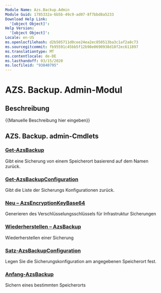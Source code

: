 ```yaml
---
Module Name: Azs.Backup.Admin
Module Guid: 1785332a-6b5b-49c9-ad07-8f7bbd8a5233
Download Help Link:
  '[object Object]': 
Help Version:
  '[object Object]': 
Locale: en-US
ms.openlocfilehash: d2b505711d0cee24ea2ec850513ba3c1af2a8c73
ms.sourcegitcommit: fb95591c45bb5f12b98e0690938d18f2ec611897
ms.translationtype: MT
ms.contentlocale: de-DE
ms.lasthandoff: 03/15/2020
ms.locfileid: "93840795"
---
```

# AZS. Backup. Admin-Modul
## Beschreibung
{{Manuelle Beschreibung hier eingeben}}

## AZS. Backup. admin-Cmdlets
### [Get-AzsBackup](Get-AzsBackup.md)
Gibt eine Sicherung von einem Speicherort basierend auf dem Namen zurück.

### [Get-AzsBackupConfiguration](Get-AzsBackupConfiguration.md)
Gibt die Liste der Sicherungs Konfigurationen zurück.

### [Neu – AzsEncryptionKeyBase64](New-AzsEncryptionKeyBase64.md)
Generieren des Verschlüsselungsschlüssels für Infrastruktur Sicherungen

### [Wiederherstellen – AzsBackup](Restore-AzsBackup.md)
Wiederherstellen einer Sicherung

### [Satz-AzsBackupConfiguration](Set-AzsBackupConfiguration.md)
Legen Sie die Sicherungskonfiguration am angegebenen Speicherort fest.

### [Anfang-AzsBackup](Start-AzsBackup.md)
Sichern eines bestimmten Speicherorts

